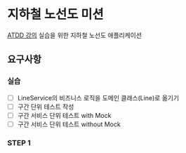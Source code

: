 # 지하철 노선도 미션
[ATDD 강의](https://edu.nextstep.camp/c/R89PYi5H) 실습을 위한 지하철 노선도 애플리케이션

## 요구사항
### 실습
- [ ] LineService의 비즈니스 로직을 도메인 클래스(Line)로 옮기기
- [ ] 구간 단위 테스트 작성
- [ ] 구간 서비스 단위 테스트 with Mock
- [ ] 구간 서비스 단위 테스트 without Mock

### STEP 1
